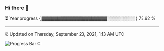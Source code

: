 ### Hi there 👋

⏳ Year progress { ▓▓▓▓▓▓▓▓▓▓▓▓▓▓▓▓▓▓▓▓▓░░░░░░░░░ } 72.62 %

---

⏰ Updated on Thursday, September 23, 2021, 1:13 AM UTC

![Progress Bar CI](https://github.com/arthurbuhl/arthurbuhl/workflows/Progress%20Bar%20CI/badge.svg)
